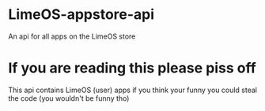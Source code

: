 # LimeOS-appstore-api
An api for all apps on the LimeOS store

# If you are reading this please piss off
This api contains LimeOS (user) apps if you think your funny you could steal the code (you wouldn't be funny tho)
